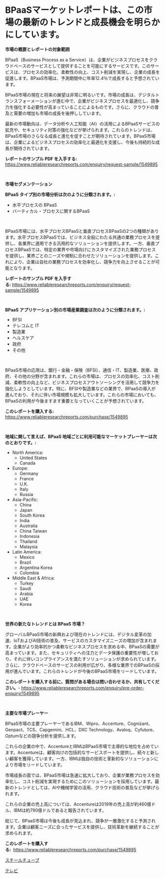 <p><h1>BPaaSマーケットレポートは、この市場の最新のトレンドと成長機会を明らかにしています。</h1></p><p><strong>市場の概要とレポートの対象範囲</strong></p>
<p><p>BPaaS（Business Process as a Service）は、企業がビジネスプロセスをクラウドベースのサービスとして提供することを可能にするサービスです。このサービスは、プロセスの効率化、柔軟性の向上、コスト削減を実現し、企業の成長を促進します。BPaaS市場は、予測期間中に年率12.4％で成長すると予想されています。</p><p>BPaaS市場の現在と将来の展望は非常に明るいです。市場の成長は、デジタルトランスフォーメーションが進む中で、企業がビジネスプロセスを最適化し、競争力を強化する必要性が高まっていることによるものです。さらに、クラウドの普及と需要の増加も市場の成長を後押ししています。</p><p>最新の市場動向は、データ分析や人工知能（AI）の活用によるBPaaSサービスの拡充や、セキュリティ対策の強化などが挙げられます。これらのトレンドは、BPaaS市場のさらなる成長と進化を促すことが期待されています。BPaaS市場は、企業によるビジネスプロセスの効率化と最適化を支援し、今後も持続的な成長が期待されています。</p></p>
<p><strong>レポートのサンプル PDF を入手する:</strong> <a href="https://www.reliableresearchreports.com/enquiry/request-sample/1549895">https://www.reliableresearchreports.com/enquiry/request-sample/1549895</a></p>
<p>&nbsp;</p>
<p><strong>市場セグメンテーション</strong></p>
<p><strong>BPaaS タイプ別の市場分析は次のように分類されます。:</strong></p>
<p><ul><li>水平プロセスの BPaaS</li><li>バーティカル・プロセスに関するBPaaS</li></ul></p>
<p>&nbsp;</p>
<p><p>BPaaS市場には、水平プロセスBPaaSと垂直プロセスBPaaSの2つの種類があります。水平プロセスBPaaSでは、ビジネス全般にわたる共通の業務プロセスを提供し、各業界に適用できる汎用的なソリューションを提供します。一方、垂直プロセスBPaaSでは、特定の業界や市場向けにカスタマイズされた業務プロセスを提供し、業界ごとのニーズや規制に合わせたソリューションを提供します。これにより、企業は自社の業務プロセスを効率化し、競争力を向上させることが可能となります。</p></p>
<p><strong>レポートのサンプル PDF を入手する:</strong>&nbsp;<a href="https://www.reliableresearchreports.com/enquiry/request-sample/1549895">https://www.reliableresearchreports.com/enquiry/request-sample/1549895</a></p>
<p>&nbsp;</p>
<p><strong> BPaaS アプリケーション別の市場産業調査は次のように分類されます。:</strong></p>
<p><ul><li>BFSI</li><li>テレコムと IT</li><li>製造業</li><li>ヘルスケア</li><li>政府</li><li>その他</li></ul></p>
<p>&nbsp;</p>
<p><p>BPaaS市場の応用は、銀行・金融・保険（BFSI）、通信・IT、製造業、医療、政府、その他の分野が含まれます。これらの市場は、プロセスの効率化、コスト削減、柔軟性の向上など、ビジネスプロセスアウトソーシングを活用して競争力を強化しようとしています。特に、BFSIや製造業などの業界で、BPaaSの導入が進んでおり、それに伴い市場規模も拡大しています。これらの市場においても、BPaaSの利用が今後ますます重要となっていくことが予想されています。</p></p>
<p><strong>このレポートを購入する:</strong>&nbsp; <a href="https://www.reliableresearchreports.com/purchase/1549895">https://www.reliableresearchreports.com/purchase/1549895</a></p>
<p>&nbsp;</p>
<p><strong>地域に関して言えば、BPaaS 地域ごとに利用可能なマーケットプレーヤーは次のとおりです。:</strong></p>
<p><ul>
    <li>
        North America:
        <ul>
            <li>United States</li>
            <li>Canada</li>
        </ul>
    </li>
    <li>
        Europe:
        <ul>
            <li>Germany</li>
            <li>France</li>
            <li>U.K.</li>
            <li>Italy</li>
            <li>Russia</li>
        </ul>
    </li>
    <li>
        Asia-Pacific:
        <ul>
            <li>China</li>
            <li>Japan</li>
            <li>South Korea</li>
            <li>India</li>
            <li>Australia</li>
            <li>China Taiwan</li>
            <li>Indonesia</li>
            <li>Thailand</li>
            <li>Malaysia</li>
        </ul>
    </li>
    <li>
        Latin America:
        <ul>
            <li>Mexico</li>
            <li>Brazil</li>
            <li>Argentina Korea</li>
            <li>Colombia</li>
        </ul>
    </li>
    <li>
        Middle East & Africa:
        <ul>
            <li>Turkey</li>
            <li>Saudi</li>
            <li>Arabia</li>
            <li>UAE</li>
            <li>Korea</li>
        </ul>
    </li>
    </ul></p>
<p>&nbsp;</p>
<p><strong>世界の新たなトレンドとは BPaaS 市場？</strong></p>
<p><p>グローバルBPaaS市場の新興および現在のトレンドには、デジタル変革の加速、IoTおよびAI技術の普及、サービスのカスタマイズニーズの増加が含まれます。企業がより効率的かつ柔軟なビジネスプロセスを求める中、BPaaSの需要が高まっています。また、セキュリティへの注力とデータ保護の重要性が増しており、それに伴いコンプライアンスを満たすソリューションが求められています。さらに、クラウドベースのサービスの利用が広がり、多様な業界でのBPaaSの採用が進んでいます。これらのトレンドが今後のBPaaS市場をリードしています。</p></p>
<p><strong>このレポートを購入する前に、質問がある場合は問い合わせるか、共有してください。</strong>- <a href="https://www.reliableresearchreports.com/enquiry/pre-order-enquiry/1549895">https://www.reliableresearchreports.com/enquiry/pre-order-enquiry/1549895</a></p>
<p>&nbsp;</p>
<p><strong>主要な市場プレーヤー</strong></p>
<p><p>BPaaS市場の主要プレーヤーであるIBM、Wipro、Accenture、Cognizant、Genpact、TCS、Capgemini、HCL、DXC Technology、Avaloq、Cyfuture、Optumなどの競争分析を提供します。</p><p>これらの企業の中で、AccentureとIBMはBPaaS市場で主導的な地位を占めています。Accentureは、顧客向けの包括的なサービスポートを提供し、続々と新しい顧客を獲得しています。一方、IBMは独自の技術と革新的なソリューションにより市場をリードしています。</p><p>市場成長の面では、BPaaS市場は急速に拡大しており、企業が業務プロセスを効率化し、コスト削減を実現するためにこのソリューションを採用しています。最新のトレンドとしては、AIや機械学習の活用、クラウド技術の普及などが挙げられます。</p><p>これらの企業の売上高については、Accentureは2019年の売上高が約460億ドル、IBMは約790億ドルであると報告されています。</p><p>総じて、BPaaS市場は今後も成長が見込まれ、競争が一層激化すると予測されます。企業は顧客ニーズに合ったサービスを提供し、技術革新を継続することが求められます。</p></p>
<p><strong>このレポートを購入する:</strong>&nbsp;&nbsp;<a href="https://www.reliableresearchreports.com/purchase/1549895">https://www.reliableresearchreports.com/purchase/1549895</a></p>
<p><p><a href="https://github.com/laurenreichert/Market-Research-Report-List-1/blob/main/269395217020.md">スチールチューブ</a></p><p><a href="https://github.com/RodHoppe07/Market-Research-Report-List-1/blob/main/464937817021.md">テレビ</a></p></p>